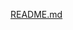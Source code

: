 
[README.md](https://github.com/Emaa0596/Diaz.Emanuel.PrimerParcialLaboratorio-II/files/15476860/README.md)
